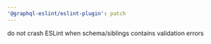 ```yaml
---
'@graphql-eslint/eslint-plugin': patch
---
```


do not crash ESLint when schema/siblings contains validation errors
